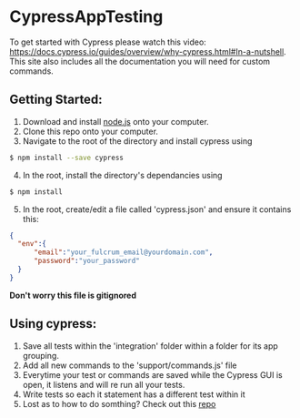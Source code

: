 # CypressAppTesting
To get started with Cypress please watch this video: https://docs.cypress.io/guides/overview/why-cypress.html#In-a-nutshell.
This site also includes all the documentation you will need for custom commands.

## Getting Started: 
  1) Download and install [node.js](https://nodejs.org/en/download/) onto your computer.
  2) Clone this repo onto your computer. 
  3) Navigate to the root of the directory and install cypress using 
  ```bash
  $ npm install --save cypress
  ```
  4) In the root, install the directory's dependancies using 
  ```bash
  $ npm install
  ```
  5) In the root, create/edit a file called 'cypress.json' and ensure it contains this:
  ```json
  {
    "env":{
        "email":"your_fulcrum_email@yourdomain.com",
        "password":"your_password"
    }
}
```
  **Don't worry this file is gitignored**
    
## Using cypress: 
  1) Save all tests within the 'integration' folder within a folder for its app grouping.
  2) Add all new commands to the 'support/commands.js' file
  3) Everytime your test or commands are saved while the Cypress GUI is open, it listens and will re run all your tests.
  4) Write tests so each it statement has a different test within it
  5) Lost as to how to do somthing? Check out this [repo](https://github.com/cypress-io/cypress-example-recipes)
  
